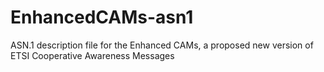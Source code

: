 # EnhancedCAMs-asn1
ASN.1 description file for the Enhanced CAMs, a proposed new version of ETSI Cooperative Awareness Messages
